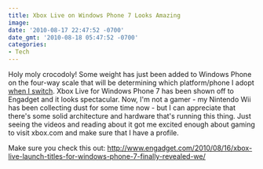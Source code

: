 ```yaml
---
title: Xbox Live on Windows Phone 7 Looks Amazing
image: 
date: '2010-08-17 22:47:52 -0700'
date_gmt: '2010-08-18 05:47:52 -0700'
categories:
- Tech
---
```

<p>Holy moly crocodoly! Some weight has just been added to Windows Phone on the four-way scale that will be determining which platform/phone I adopt <a href="http://navdeepsingh.ca/2010/07/phone-outlook/" target="_blank">when I switch</a>. Xbox Live for Windows Phone 7 has been shown off to Engadget and it looks spectacular. Now, I'm not a gamer - my Nintendo Wii has been collecting dust for some time now - but I can appreciate that there's some solid architecture and hardware that's running this thing. Just seeing the videos and reading about it got me excited enough about gaming to visit xbox.com and make sure that I have a profile.</p>
<p>Make sure you check this out: <a href="http://www.engadget.com/2010/08/16/xbox-live-launch-titles-for-windows-phone-7-finally-revealed-we/" target="_blank">http://www.engadget.com/2010/08/16/xbox-live-launch-titles-for-windows-phone-7-finally-revealed-we/</a></p>
